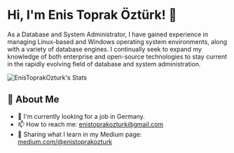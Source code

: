 # Hi, I'm Enis Toprak Öztürk! 👋

As a Database and System Administrator, I have gained experience in managing Linux-based and Windows operating system environments, along with a variety of database engines. I continually seek to expand my knowledge of both enterprise and open-source technologies to stay current in the rapidly evolving field of database and system administration.

![EnisToprakOzturk's Stats](https://github-readme-stats.vercel.app/api?username=EnisToprakOzturk&theme=vue-dark&show_icons=true&hide_border=true&count_private=true)

## 🚀 About Me

- 🔭 I'm currently looking for a job in Germany.
- 📫 How to reach me: enistoprakozturk@gmail.com
- 📄 Sharing what I learn in my Medium page: [medium.com/@enistoprakozturk](https://medium.com/@enistoprakozturk)
